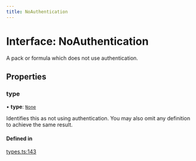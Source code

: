 ```yaml
---
title: NoAuthentication
---
```

# Interface: NoAuthentication

A pack or formula which does not use authentication.

## Properties

### type

• **type**: [`None`](../enums/AuthenticationType.md#none)

Identifies this as not using authentication. You may also omit any definition to achieve the same result.

#### Defined in

[types.ts:143](https://github.com/coda/packs-sdk/blob/main/types.ts#L143)
